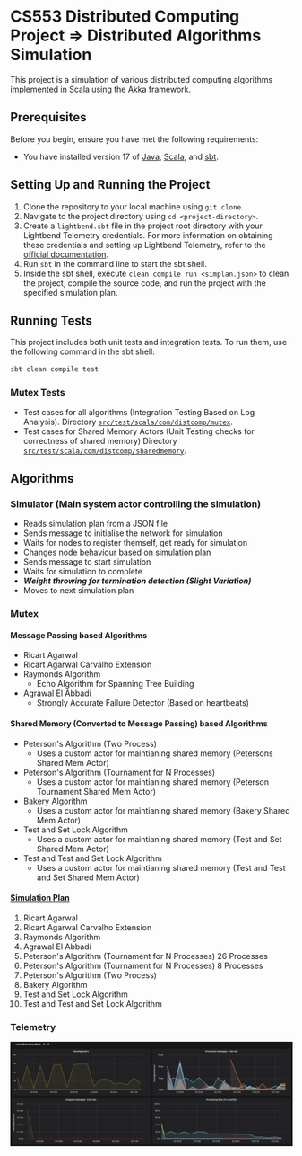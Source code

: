 # CS553 Distributed Computing Project => Distributed Algorithms Simulation

This project is a simulation of various distributed computing algorithms implemented in Scala using the Akka framework.

## Prerequisites

Before you begin, ensure you have met the following requirements:
- You have installed version 17 of [Java](https://www.oracle.com/java/technologies/javase-jdk17-downloads.html), [Scala](https://www.scala-lang.org/download/), and [sbt](https://www.scala-sbt.org/download.html).


## Setting Up and Running the Project

1. Clone the repository to your local machine using `git clone`.
2. Navigate to the project directory using `cd <project-directory>`.
3. Create a `lightbend.sbt` file in the project root directory with your Lightbend Telemetry credentials. For more information on obtaining these credentials and setting up Lightbend Telemetry, refer to the [official documentation](https://developer.lightbend.com/docs/telemetry/current/setup/cinnamon-agent-sbt.html).
4. Run `sbt` in the command line to start the sbt shell.
5. Inside the sbt shell, execute `clean compile run <simplan.json>` to clean the project, compile the source code, and run the project with the specified simulation plan.

## Running Tests

This project includes both unit tests and integration tests. To run them, use the following command in the sbt shell:

```bash
sbt clean compile test
```

### Mutex Tests

- Test cases for all algorithms (Integration Testing Based on Log Analysis). Directory [`src/test/scala/com/distcomp/mutex`](src/test/scala/com/distcomp/mutex).
- Test cases for Shared Memory Actors (Unit Testing checks for correctness of shared memory) Directory [`src/test/scala/com/distcomp/sharedmemory`](src/test/scala/com/distcomp/sharedmemory).

## Algorithms

### Simulator (Main system actor controlling the simulation)

- Reads simulation plan from a JSON file
- Sends message to initialise the network for simulation
- Waits for nodes to register themself, get ready for simulation
- Changes node behaviour based on simulation plan
- Sends message to start simulation
- Waits for simulation to complete
- ***Weight throwing for termination detection (Slight Variation)***
- Moves to next simulation plan

### Mutex

#### Message Passing based Algorithms

- Ricart Agarwal
- Ricart Agarwal Carvalho Extension
- Raymonds Algorithm
  - Echo Algorithm for Spanning Tree Building 
- Agrawal El Abbadi
  - Strongly Accurate Failure Detector (Based on heartbeats)  

#### Shared Memory (Converted to Message Passing) based Algorithms

- Peterson's Algorithm (Two Process)
  - Uses a custom actor for maintianing shared memory (Petersons Shared Mem Actor)
- Peterson's Algorithm (Tournament for N Processes)
  - Uses a custom actor for maintianing shared memory (Peterson Tournament Shared Mem Actor)
- Bakery Algorithm
  - Uses a custom actor for maintianing shared memory (Bakery Shared Mem Actor)
- Test and Set Lock Algorithm
  - Uses a custom actor for maintianing shared memory (Test and Set Shared Mem Actor)
- Test and Test and Set Lock Algorithm
  - Uses a custom actor for maintianing shared memory (Test and Test and Set Shared Mem Actor)  

#### [Simulation Plan](./mutexsimplan.json)

1. Ricart Agarwal
2. Ricart Agarwal Carvalho Extension
3. Raymonds Algorithm
4. Agrawal El Abbadi
5. Peterson's Algorithm (Tournament for N Processes) 26 Processes
6. Peterson's Algorithm (Tournament for N Processes) 8 Processes
7. Peterson's Algorithm (Two Process)
8. Bakery Algorithm
9. Test and Set Lock Algorithm
10. Test and Test and Set Lock Algorithm


### Telemetry 

![Mutex Telemetry](./assets/mutexsimplanrun.png)

